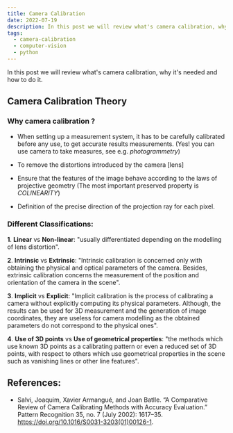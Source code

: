 ```yaml
---
title: Camera Calibration
date: 2022-07-19
description: In this post we will review what's camera calibration, why it's needed and how to do it.
tags: 
  - camera-calibration 
  - computer-vision 
  - python
---
```


In this post we will review what's camera calibration, why it's needed and how to do it.

## Camera Calibration Theory

### Why camera calibration ?

- When setting up a measurement system, it has to be carefully calibrated before any use, to get accurate results measurements. (Yes! you can use camera to take measures, see e.g. _photogrammetry_)

- To remove the distortions introduced by the camera [lens]

- Ensure that the features of the image behave according to the laws of projective geometry (The most important preserved property is _COLINEARITY_)

- Definition of the precise direction of the projection ray for each pixel.

### Different Classifications:

**1**. **Linear** vs **Non-linear**: "usually differentiated depending on the modelling of lens distortion".

**2**. **Intrinsic** vs **Extrinsic**: "Intrinsic calibration is concerned only with obtaining the physical and optical parameters of the camera. Besides, extrinsic calibration concerns the measurement of the position and orientation of the camera in the scene".

**3**. **Implicit** vs **Explicit**: "Implicit calibration is the process of calibrating a camera without explicitly computing its physical parameters. Although, the results can be used for 3D measurement and the generation of image coordinates, they are useless for camera modelling as the obtained parameters do not correspond to the physical ones".

**4**. **Use of 3D points** vs **Use of geometrical properties**: "the methods which use known 3D points as a calibrating pattern or even a reduced set of 3D points, with respect to others which use geometrical properties in the scene such as vanishing lines or other line features".

## References:

- Salvi, Joaquim, Xavier Armangué, and Joan Batlle. “A Comparative Review of Camera Calibrating Methods with Accuracy Evaluation.” Pattern Recognition 35, no. 7 (July 2002): 1617–35. https://doi.org/10.1016/S0031-3203(01)00126-1.

